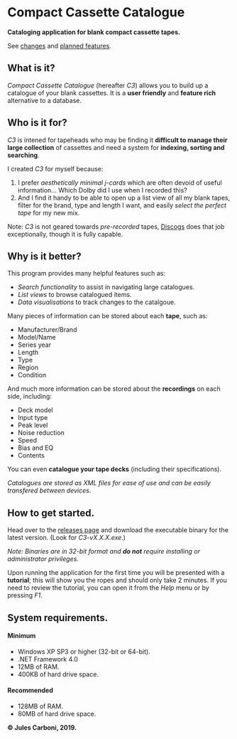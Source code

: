 # Compact Cassette Catalogue

**Cataloging application for blank compact cassette tapes.**

See [changes](CHANGELOG.md) and [planned features](TODO.md).

## What is it?

*Compact Cassette Catalogue* (hereafter *C3*) allows you to build up a catalogue of your blank cassettes.
It is a **user friendly** and **feature rich** alternative to a database.

## Who is it for?

*C3* is intened for tapeheads who may be finding it **difficult to manage their large collection** of cassettes and need a system for **indexing, sorting and searching**.

I created *C3* for myself because:
1. I prefer *aesthetically minimal j-cards* which are often devoid of useful information...
Which Dolby did I use when I recorded this?
2. And I find it handy to be able to open up a list view of all my blank tapes, filter for the brand, type and length I want, and easily *select the perfect tape* for my new mix.

Note: *C3* is not geared towards *pre-recorded* tapes, [Discogs](https://www.discogs.com/ "Discogs - Music Database and Marketplace") does that job exceptionally, though it is fully capable.

## Why is it better?

This program provides many helpful features such as:
- *Search functionality* to assist in navigating large catalogues.
- *List views* to browse catalogued items.
- *Data visualisations* to track changes to the catalgoue.

Many pieces of information can be stored about each **tape**, such as:
- Manufacturer/Brand
- Model/Name
- Series year
- Length
- Type
- Region
- Condition

And much more information can be stored about the **recordings** on each side, including:
- Deck model
- Input type
- Peak level
- Noise reduction
- Speed
- Bias and EQ
- Contents

You can even **catalogue your tape decks** (including their specifications).

*Catalogues are stored as XML files for ease of use and can be easily transfered between devices.*

## How to get started.

Head over to the [releases page](https://github.com/Julesc013/compact-cassette-catalogue/releases "C3 Releases") and download the executable binary for the latest version.
(Look for *C3-vX.X.X.exe*.)

*Note: Binaries are in 32-bit format and **do not** require installing or administrator privileges.*

Upon running the application for the first time you will be presented with a **tutorial**;
this will show you the ropes and should only take 2 minutes.
If you need to review the tutorial, you can open it from the *Help* menu or by pressing *F1*.

## System requirements.

#### Minimum
- Windows XP SP3 or higher (32-bit or 64-bit).
- .NET Framework 4.0
- 12MB of RAM.
- 400KB of hard drive space.
#### Recommended
- 128MB of RAM.
- 80MB of hard drive space.


**© Jules Carboni, 2019.**
